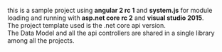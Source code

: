 this is a sample project using **angular 2 rc 1** and **system.js** for module loading and running with **asp.net core rc 2** and **visual studio 2015**.    
The project template used is the .net core api version.  
The Data Model and all the api controllers are shared in a single library among all the projects.   
